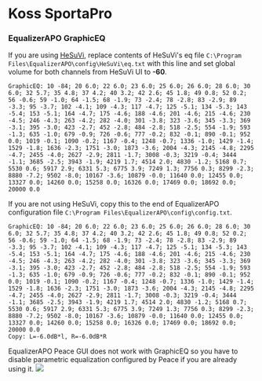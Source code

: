 # Koss SportaPro
### EqualizerAPO GraphicEQ
If you are using [HeSuVi](https://sourceforge.net/projects/hesuvi/), replace contents of HeSuVi's eq file `C:\Program Files\EqualizerAPO\config\HeSuVi\eq.txt` with this line and set global volume for both channels from HeSuVi UI to **-60**.
```
GraphicEQ: 10 -84; 20 6.0; 22 6.0; 23 6.0; 25 6.0; 26 6.0; 28 6.0; 30 6.0; 32 5.7; 35 4.8; 37 4.2; 40 3.2; 42 2.6; 45 1.8; 49 0.8; 52 0.2; 56 -0.6; 59 -1.0; 64 -1.5; 68 -1.9; 73 -2.4; 78 -2.8; 83 -2.9; 89 -3.3; 95 -3.7; 102 -4.1; 109 -4.3; 117 -4.7; 125 -5.1; 134 -5.3; 143 -5.4; 153 -5.1; 164 -4.7; 175 -4.6; 188 -4.6; 201 -4.6; 215 -4.6; 230 -4.5; 246 -4.3; 263 -4.2; 282 -4.0; 301 -3.8; 323 -3.6; 345 -3.3; 369 -3.1; 395 -3.0; 423 -2.7; 452 -2.8; 484 -2.8; 518 -2.5; 554 -1.9; 593 -1.3; 635 -1.0; 679 -0.9; 726 -0.6; 777 -0.2; 832 -0.1; 890 -0.1; 952 0.0; 1019 -0.1; 1090 -0.2; 1167 -0.4; 1248 -0.7; 1336 -1.0; 1429 -1.4; 1529 -1.8; 1636 -2.3; 1751 -3.0; 1873 -3.6; 2004 -4.3; 2145 -4.8; 2295 -4.7; 2455 -4.0; 2627 -2.9; 2811 -1.7; 3008 -0.3; 3219 -0.4; 3444 -1.1; 3685 -2.5; 3943 -1.9; 4219 1.7; 4514 2.0; 4830 -1.2; 5168 0.7; 5530 0.6; 5917 2.9; 6331 5.3; 6775 3.9; 7249 1.3; 7756 0.3; 8299 -2.3; 8880 -7.2; 9502 -8.0; 10167 -3.6; 10879 -0.0; 11640 0.0; 12455 0.0; 13327 0.0; 14260 0.0; 15258 0.0; 16326 0.0; 17469 0.0; 18692 0.0; 20000 0.0
```
If you are not using HeSuVi, copy this to the end of EqualizerAPO configuration file `C:\Program Files\EqualizerAPO\config\config.txt`.
```
GraphicEQ: 10 -84; 20 6.0; 22 6.0; 23 6.0; 25 6.0; 26 6.0; 28 6.0; 30 6.0; 32 5.7; 35 4.8; 37 4.2; 40 3.2; 42 2.6; 45 1.8; 49 0.8; 52 0.2; 56 -0.6; 59 -1.0; 64 -1.5; 68 -1.9; 73 -2.4; 78 -2.8; 83 -2.9; 89 -3.3; 95 -3.7; 102 -4.1; 109 -4.3; 117 -4.7; 125 -5.1; 134 -5.3; 143 -5.4; 153 -5.1; 164 -4.7; 175 -4.6; 188 -4.6; 201 -4.6; 215 -4.6; 230 -4.5; 246 -4.3; 263 -4.2; 282 -4.0; 301 -3.8; 323 -3.6; 345 -3.3; 369 -3.1; 395 -3.0; 423 -2.7; 452 -2.8; 484 -2.8; 518 -2.5; 554 -1.9; 593 -1.3; 635 -1.0; 679 -0.9; 726 -0.6; 777 -0.2; 832 -0.1; 890 -0.1; 952 0.0; 1019 -0.1; 1090 -0.2; 1167 -0.4; 1248 -0.7; 1336 -1.0; 1429 -1.4; 1529 -1.8; 1636 -2.3; 1751 -3.0; 1873 -3.6; 2004 -4.3; 2145 -4.8; 2295 -4.7; 2455 -4.0; 2627 -2.9; 2811 -1.7; 3008 -0.3; 3219 -0.4; 3444 -1.1; 3685 -2.5; 3943 -1.9; 4219 1.7; 4514 2.0; 4830 -1.2; 5168 0.7; 5530 0.6; 5917 2.9; 6331 5.3; 6775 3.9; 7249 1.3; 7756 0.3; 8299 -2.3; 8880 -7.2; 9502 -8.0; 10167 -3.6; 10879 -0.0; 11640 0.0; 12455 0.0; 13327 0.0; 14260 0.0; 15258 0.0; 16326 0.0; 17469 0.0; 18692 0.0; 20000 0.0
Copy: L=-6.0dB*l, R=-6.0dB*R
```
EqualizerAPO Peace GUI does not work with GraphicEQ so you have to disable parametric equalization configured by Peace if you are already using it.
![](https://raw.githubusercontent.com/jaakkopasanen/AutoEq/master/results/Innerfidelity%202017/headphoncecom/onear/Koss%20SportaPro/Koss%20SportaPro.png)
